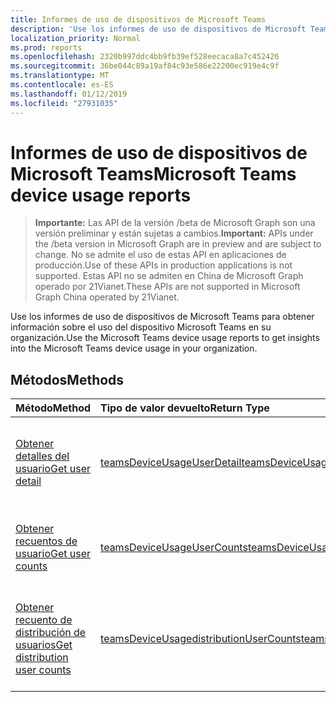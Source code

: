 ```yaml
---
title: Informes de uso de dispositivos de Microsoft Teams
description: 'Use los informes de uso de dispositivos de Microsoft Teams para obtener información sobre el uso del dispositivo Microsoft Teams en su organización. '
localization_priority: Normal
ms.prod: reports
ms.openlocfilehash: 2320b997ddc4bb9fb39ef528eecaca8a7c452426
ms.sourcegitcommit: 36be044c89a19af84c93e586e22200ec919e4c9f
ms.translationtype: MT
ms.contentlocale: es-ES
ms.lasthandoff: 01/12/2019
ms.locfileid: "27931035"
---
```

# <a name="microsoft-teams-device-usage-reports"></a><span data-ttu-id="6d982-103">Informes de uso de dispositivos de Microsoft Teams</span><span class="sxs-lookup"><span data-stu-id="6d982-103">Microsoft Teams device usage reports</span></span>

> <span data-ttu-id="6d982-104">**Importante:** Las API de la versión /beta de Microsoft Graph son una versión preliminar y están sujetas a cambios.</span><span class="sxs-lookup"><span data-stu-id="6d982-104">**Important:** APIs under the /beta version in Microsoft Graph are in preview and are subject to change.</span></span> <span data-ttu-id="6d982-105">No se admite el uso de estas API en aplicaciones de producción.</span><span class="sxs-lookup"><span data-stu-id="6d982-105">Use of these APIs in production applications is not supported.</span></span> <span data-ttu-id="6d982-106">Estas API no se admiten en China de Microsoft Graph operado por 21Vianet.</span><span class="sxs-lookup"><span data-stu-id="6d982-106">These APIs are not supported in Microsoft Graph China operated by 21Vianet.</span></span>

<span data-ttu-id="6d982-107">Use los informes de uso de dispositivos de Microsoft Teams para obtener información sobre el uso del dispositivo Microsoft Teams en su organización.</span><span class="sxs-lookup"><span data-stu-id="6d982-107">Use the Microsoft Teams device usage reports to get insights into the Microsoft Teams device usage in your organization.</span></span> 

## <a name="methods"></a><span data-ttu-id="6d982-108">Métodos</span><span class="sxs-lookup"><span data-stu-id="6d982-108">Methods</span></span>

| <span data-ttu-id="6d982-109">Método</span><span class="sxs-lookup"><span data-stu-id="6d982-109">Method</span></span>                                   | <span data-ttu-id="6d982-110">Tipo de valor devuelto</span><span class="sxs-lookup"><span data-stu-id="6d982-110">Return Type</span></span>                              | <span data-ttu-id="6d982-111">Descripción</span><span class="sxs-lookup"><span data-stu-id="6d982-111">Description</span></span>                              |
| :--------------------------------------- | :--------------------------------------- | :--------------------------------------- |
| [<span data-ttu-id="6d982-112">Obtener detalles del usuario</span><span class="sxs-lookup"><span data-stu-id="6d982-112">Get user detail</span></span>](../api/reportroot-getteamsdeviceusageuserdetail.md) | [<span data-ttu-id="6d982-113">teamsDeviceUsageUserDetail</span><span class="sxs-lookup"><span data-stu-id="6d982-113">teamsDeviceUsageUserDetail</span></span>](../resources/teamsdeviceusageuserdetail.md) | <span data-ttu-id="6d982-114">Obtenga información sobre el uso de los dispositivos de Microsoft Teams por usuario.</span><span class="sxs-lookup"><span data-stu-id="6d982-114">Get details about Microsoft Teams device usage by user.</span></span> |
| [<span data-ttu-id="6d982-115">Obtener recuentos de usuario</span><span class="sxs-lookup"><span data-stu-id="6d982-115">Get user counts</span></span>](../api/reportroot-getteamsdeviceusageusercounts.md) | [<span data-ttu-id="6d982-116">teamsDeviceUsageUserCounts</span><span class="sxs-lookup"><span data-stu-id="6d982-116">teamsDeviceUsageUserCounts</span></span>](../resources/teamsdeviceusageusercounts.md) | <span data-ttu-id="6d982-117">Obtenga el número de usuarios únicos diario por tipo de dispositivo.</span><span class="sxs-lookup"><span data-stu-id="6d982-117">Get the number of daily unique users by device type.</span></span> |
| [<span data-ttu-id="6d982-118">Obtener recuento de distribución de usuarios</span><span class="sxs-lookup"><span data-stu-id="6d982-118">Get distribution user counts</span></span>](../api/reportroot-getteamsdeviceusagedistributionusercounts.md) | [<span data-ttu-id="6d982-119">teamsDeviceUsagedistributionUserCounts</span><span class="sxs-lookup"><span data-stu-id="6d982-119">teamsDeviceUsagedistributionUserCounts</span></span>](../resources/teamsdeviceusagedistributionusercounts.md) | <span data-ttu-id="6d982-120">Obtenga el número de usuarios únicos por tipo de dispositivo durante el período de tiempo seleccionado.</span><span class="sxs-lookup"><span data-stu-id="6d982-120">Get the number of unique users by device type over the selected time period.</span></span> |
